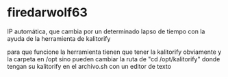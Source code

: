 # firedarwolf63
IP automática, que cambia por un determinado lapso de tiempo con la ayuda de la herramienta de kalitorify

para que funcione la herramienta tienen que tener la kalitorify obviamente y la carpeta en /opt
sino pueden cambiar la ruta de "cd /opt/kalitorify" donde tengan su kalitorify en el archivo.sh con un editor de texto
